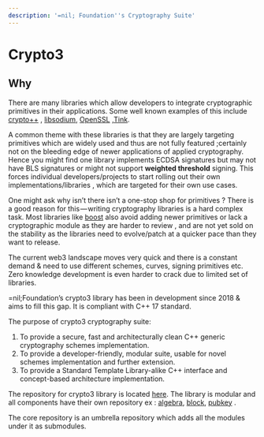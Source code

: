 ```yaml
---
description: '=nil; Foundation''s Cryptography Suite'
---
```


# Crypto3

## **Why**&#x20;

There are many libraries which allow developers to integrate cryptographic primitives in their applications. Some well known examples of this include [crypto++](https://www.cryptopp.com/) , [libsodium](https://github.com/jedisct1/libsodium), [OpenSSL](https://github.com/openssl/openssl) ,[Tink](https://github.com/google/tink).

A common theme with these libraries is that they are largely targeting primitives which are widely used and thus are not fully featured ;certainly not on the bleeding edge of newer applications of applied cryptography. Hence you might find one library implements ECDSA signatures but may not have BLS signatures or might not support **weighted threshold** signing. This forces individual developers/projects to start rolling out their own implementations/libraries , which are targeted for their own use cases.

One might ask why isn’t there isn’t a one-stop shop for primitives ? There is a good reason for this — writing cryptography libraries is a hard complex task. Most libraries like [boost](https://www.boost.org/) also avoid adding newer primitives or lack a cryptographic module as they are harder to review , and are not yet sold on the stability as the libraries need to evolve/patch at a quicker pace than they want to release.

The current web3 landscape moves very quick and there is a constant demand & need to use different schemes, curves, signing primitives etc. Zero knowledge development is even harder to crack due to limited set of libraries.

\=nil;Foundation’s crypto3 library has been in development since 2018 & aims to fill this gap. It is compliant with C++ 17 standard.

The purpose of crypto3 cryptography suite:

1. To provide a secure, fast and architecturally clean C++ generic cryptography schemes implementation.
2. To provide a developer-friendly, modular suite, usable for novel schemes implementation and further extension.
3. To provide a Standard Template Library-alike C++ interface and concept-based architecture implementation.

The repository for crypto3 library is located [here](https://github.com/NilFoundation/crypto3). The library is modular and all components have their own repository ex : [algebra](https://github.com/NilFoundation/crypto3-algebra/), [block](https://github.com/NilFoundation/crypto3-block), [pubkey](https://github.com/NilFoundation/crypto3-pubkey) .

The core repository is an umbrella repository which adds all the modules under it as submodules.

